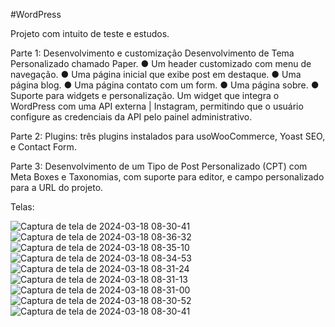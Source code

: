 #WordPress

Projeto com intuito de teste e estudos.

Parte 1: Desenvolvimento e customização
Desenvolvimento de Tema Personalizado chamado Paper.
● Um header customizado com menu de navegação.
● Uma página inicial que exibe post em destaque.
● Uma página blog.
● Uma página contato com um form.
● Uma página sobre.
● Suporte para widgets e personalização.
  Um widget que integra o WordPress com uma API externa | Instagram, permitindo que o usuário configure as credenciais da API pelo painel
administrativo.

Parte 2: Plugins: três plugins instalados para usoWooCommerce, Yoast SEO, e Contact Form.

Parte 3: Desenvolvimento de um Tipo de Post Personalizado (CPT) com Meta Boxes e
Taxonomias, com suporte para editor, e campo personalizado para a URL do projeto.

Telas:

![Captura de tela de 2024-03-18 08-30-41](https://github.com/jean-dama/wp-development/assets/85141509/5176ce3d-c07b-4e5d-97ad-92fa7c95b9eb)
![Captura de tela de 2024-03-18 08-36-32](https://github.com/jean-dama/wp-development/assets/85141509/0eb1d0c7-5d7c-4a05-b6e0-34e4f0732412)
![Captura de tela de 2024-03-18 08-35-10](https://github.com/jean-dama/wp-development/assets/85141509/b687f7b5-62b8-442b-85d3-e01cf4b6798c)
![Captura de tela de 2024-03-18 08-34-53](https://github.com/jean-dama/wp-development/assets/85141509/fd9620bc-a148-4c62-a88b-c50e5e9f7003)
![Captura de tela de 2024-03-18 08-31-24](https://github.com/jean-dama/wp-development/assets/85141509/af1bdafb-6d4a-44b7-bbc5-87b17d8c7021)
![Captura de tela de 2024-03-18 08-31-13](https://github.com/jean-dama/wp-development/assets/85141509/87ecb816-bf6b-47d6-9803-64524d69a658)
![Captura de tela de 2024-03-18 08-31-00](https://github.com/jean-dama/wp-development/assets/85141509/8f257ddd-c2d5-4283-8817-4aaae35d0a56)
![Captura de tela de 2024-03-18 08-30-52](https://github.com/jean-dama/wp-development/assets/85141509/b1455e87-c0fd-4444-acd0-82f385afa5f1)
![Captura de tela de 2024-03-18 08-30-41](https://github.com/jean-dama/wp-development/assets/85141509/99e157a6-3d73-46d9-8a94-238df1e32159)

